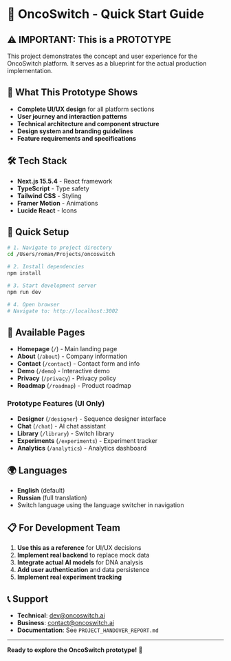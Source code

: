 # 🚀 OncoSwitch - Quick Start Guide

## ⚠️ **IMPORTANT: This is a PROTOTYPE**

This project demonstrates the concept and user experience for the OncoSwitch platform. It serves as a blueprint for the actual production implementation.

## 🎯 **What This Prototype Shows**

- **Complete UI/UX design** for all platform sections
- **User journey and interaction patterns**
- **Technical architecture and component structure**
- **Design system and branding guidelines**
- **Feature requirements and specifications**

## 🛠️ **Tech Stack**

- **Next.js 15.5.4** - React framework
- **TypeScript** - Type safety
- **Tailwind CSS** - Styling
- **Framer Motion** - Animations
- **Lucide React** - Icons

## 🚀 **Quick Setup**

```bash
# 1. Navigate to project directory
cd /Users/roman/Projects/oncoswitch

# 2. Install dependencies
npm install

# 3. Start development server
npm run dev

# 4. Open browser
# Navigate to: http://localhost:3002
```

## 📱 **Available Pages**

- **Homepage** (`/`) - Main landing page
- **About** (`/about`) - Company information
- **Contact** (`/contact`) - Contact form and info
- **Demo** (`/demo`) - Interactive demo
- **Privacy** (`/privacy`) - Privacy policy
- **Roadmap** (`/roadmap`) - Product roadmap

### **Prototype Features (UI Only)**
- **Designer** (`/designer`) - Sequence designer interface
- **Chat** (`/chat`) - AI chat assistant
- **Library** (`/library`) - Switch library
- **Experiments** (`/experiments`) - Experiment tracker
- **Analytics** (`/analytics`) - Analytics dashboard

## 🌍 **Languages**

- **English** (default)
- **Russian** (full translation)
- Switch language using the language switcher in navigation

## 📋 **For Development Team**

1. **Use this as a reference** for UI/UX decisions
2. **Implement real backend** to replace mock data
3. **Integrate actual AI models** for DNA analysis
4. **Add user authentication** and data persistence
5. **Implement real experiment tracking**

## 📞 **Support**

- **Technical**: dev@oncoswitch.ai
- **Business**: contact@oncoswitch.ai
- **Documentation**: See `PROJECT_HANDOVER_REPORT.md`

---

**Ready to explore the OncoSwitch prototype!** 🧬
